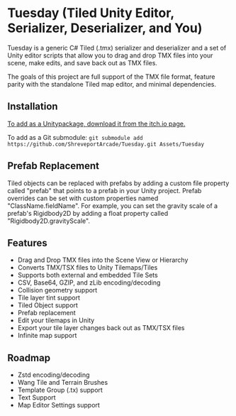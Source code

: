 # Tuesday (Tiled Unity Editor, Serializer, Deserializer, and You)

Tuesday is a generic C# Tiled (.tmx) serializer and deserializer and a set of Unity editor scripts that allow you to drag and drop TMX files into your scene, make edits, and save back out as TMX files.

The goals of this project are full support of the TMX file format, feature parity with the standalone Tiled map editor, and minimal dependencies.


## Installation

[To add as a Unitypackage, download it from the itch.io page.](https://318arcade.itch.io/tuesday)

To add as a Git submodule:
`git submodule add https://github.com/ShreveportArcade/Tuesday.git Assets/Tuesday`

## Prefab Replacement

Tiled objects can be replaced with prefabs by adding a custom file property called "prefab" that points to a prefab in your Unity project. Prefab overrides can be set with custom properties named "ClassName.fieldName". For example, you can set the gravity scale of a prefab's Rigidbody2D by adding a float property called "Rigidbody2D.gravityScale".

## Features

 * Drag and Drop TMX files into the Scene View or Hierarchy
 * Converts TMX/TSX files to Unity Tilemaps/Tiles
 * Supports both external and embedded Tile Sets 
 * CSV, Base64, GZIP, and zLib encoding/decoding
 * Collision geometry support
 * Tile layer tint support
 * Tiled Object support
 * Prefab replacement
 * Edit your tilemaps in Unity
 * Export your tile layer changes back out as TMX/TSX files
 * Infinite map support

## Roadmap
 * Zstd encoding/decoding
 * Wang Tile and Terrain Brushes
 * Template Group (.tx) support
 * Text Support
 * Map Editor Settings support
